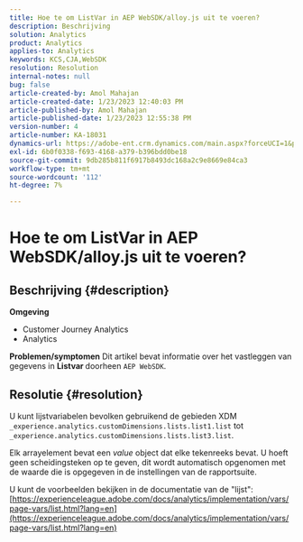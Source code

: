 ```yaml
---
title: Hoe te om ListVar in AEP WebSDK/alloy.js uit te voeren?
description: Beschrijving
solution: Analytics
product: Analytics
applies-to: Analytics
keywords: KCS,CJA,WebSDK
resolution: Resolution
internal-notes: null
bug: false
article-created-by: Amol Mahajan
article-created-date: 1/23/2023 12:40:03 PM
article-published-by: Amol Mahajan
article-published-date: 1/23/2023 12:55:38 PM
version-number: 4
article-number: KA-18031
dynamics-url: https://adobe-ent.crm.dynamics.com/main.aspx?forceUCI=1&pagetype=entityrecord&etn=knowledgearticle&id=ea81f808-1b9b-ed11-aad1-6045bd006239
exl-id: 6b0f0338-f693-4168-a379-b396bdd0be18
source-git-commit: 9db285b811f6917b8493dc168a2c9e8669e84ca3
workflow-type: tm+mt
source-wordcount: '112'
ht-degree: 7%

---
```


# Hoe te om ListVar in AEP WebSDK/alloy.js uit te voeren?

## Beschrijving {#description}

<b>Omgeving</b>
- Customer Journey Analytics
- Analytics



<b>Problemen/symptomen</b>
Dit artikel bevat informatie over het vastleggen van gegevens in <b>Listvar </b>doorheen `AEP WebSDK`.


## Resolutie {#resolution}

U kunt lijstvariabelen bevolken gebruikend de gebieden XDM<br>
`_experience.analytics.customDimensions.lists.list1.list` tot `_experience.analytics.customDimensions.lists.list3.list`.

Elk arrayelement bevat een *value* object dat elke tekenreeks bevat. U hoeft geen scheidingsteken op te geven, dit wordt automatisch opgenomen met de waarde die is opgegeven in de instellingen van de rapportsuite.

U kunt de voorbeelden bekijken in de documentatie van de &quot;lijst&quot;: [https://experienceleague.adobe.com/docs/analytics/implementation/vars/page-vars/list.html?lang=en](https://experienceleague.adobe.com/docs/analytics/implementation/vars/page-vars/list.html?lang=en)
